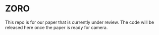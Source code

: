 # ZORO

This repo is for our paper that is currently under review. The code will be released here once the paper is ready for camera.
